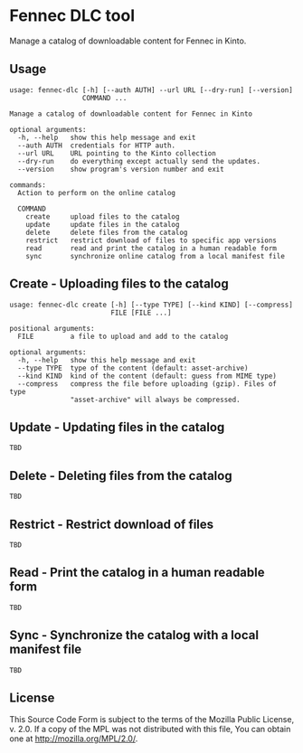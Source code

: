 # Fennec DLC tool

Manage a catalog of downloadable content for Fennec in Kinto.

## Usage

```
usage: fennec-dlc [-h] [--auth AUTH] --url URL [--dry-run] [--version]
                  COMMAND ...

Manage a catalog of downloadable content for Fennec in Kinto

optional arguments:
  -h, --help   show this help message and exit
  --auth AUTH  credentials for HTTP auth.
  --url URL    URL pointing to the Kinto collection
  --dry-run    do everything except actually send the updates.
  --version    show program's version number and exit

commands:
  Action to perform on the online catalog

  COMMAND
    create     upload files to the catalog
    update     update files in the catalog
    delete     delete files from the catalog
    restrict   restrict download of files to specific app versions
    read       read and print the catalog in a human readable form
    sync       synchronize online catalog from a local manifest file
```

## Create - Uploading files to the catalog

```
usage: fennec-dlc create [-h] [--type TYPE] [--kind KIND] [--compress]
                         FILE [FILE ...]

positional arguments:
  FILE         a file to upload and add to the catalog

optional arguments:
  -h, --help   show this help message and exit
  --type TYPE  type of the content (default: asset-archive)
  --kind KIND  kind of the content (default: guess from MIME type)
  --compress   compress the file before uploading (gzip). Files of type
               "asset-archive" will always be compressed.
```

## Update - Updating files in the catalog

```
TBD
```

## Delete - Deleting files from the catalog

```
TBD
```

## Restrict - Restrict download of files

```
TBD
```

## Read - Print the catalog in a human readable form

```
TBD
```

## Sync - Synchronize the catalog with a local manifest file

```
TBD
```

## License

This Source Code Form is subject to the terms of the Mozilla Public
License, v. 2.0. If a copy of the MPL was not distributed with this
file, You can obtain one at http://mozilla.org/MPL/2.0/.
